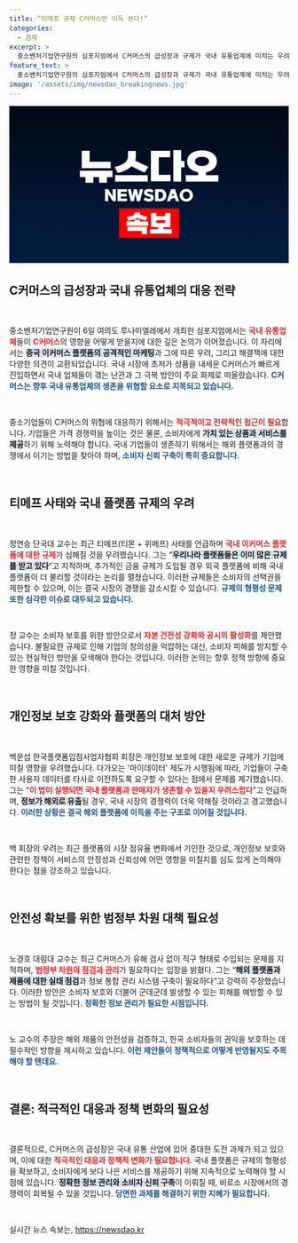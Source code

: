 ```yaml
---
title: “티메프 규제 C커머스만 이득 본다!”
categories:
  - 경제
excerpt: >
  중소벤처기업연구원의 심포지엄에서 C커머스의 급성장과 규제가 국내 유통업계에 미치는 우려가 논의됐다. 전문가들은 외국 플랫폼의 우위나 소비자 피해 가능성을 경고하며 대안 필요성을 강조했다.
feature_text: >
  중소벤처기업연구원의 심포지엄에서 C커머스의 급성장과 규제가 국내 유통업계에 미치는 우려가 논의됐다. 전문가들은 외국 플랫폼의 우위나 소비자 피해 가능성을 경고하며 대안 필요성을 강조했다.
image: '/assets/img/newsdao_breakingnews.jpg'
---
```


<p><img src="/assets/img/newsdao_breakingnews.jpg" alt="pcversion 속보" /></p>

<h2 data-ke-size="size26">C커머스의 급성장과 국내 유통업체의 대응 전략</h2>

<p data-ke-size="size16">&nbsp;</p>

<p>중소벤처기업연구원이 6일 여의도 루나미엘레에서 개최한 심포지엄에서는 <b><span style="color: #ee2323;">국내 유통업체</span></b>들이 <b><span style="color: #ee2323;">C커머스</span></b>의 영향을 어떻게 받을지에 대한 깊은 논의가 이어졌습니다. 이 자리에서는 <b><span style="background-color: #21538527;">중국 이커머스 플랫폼의 공격적인 마케팅</span></b>과 그에 따른 우려, 그리고 해결책에 대한 다양한 의견이 교환되었습니다. 국내 시장에 초저가 상품을 내세운 C커머스가 빠르게 진입하면서 국내 업체들이 겪는 난관과 그 극복 방안이 주요 화제로 떠올랐습니다. <b><span style="color: #1a5490;">C커머스는 향후 국내 유통업체의 생존을 위협할 요소로 지목되고 있습니다.</span></b></p>

<p data-ke-size="size16">&nbsp;</p>

<p>중소기업들이 C커머스의 위협에 대응하기 위해서는 <b><span style="color: #ee2323;">적극적이고 전략적인 접근이 필요</span></b>합니다. 기업들은 가격 경쟁력을 높이는 것은 물론, 소비자에게 <b><span style="background-color: #21538527;">가치 있는 상품과 서비스를 제공</span></b>하기 위해 노력해야 합니다. 국내 기업들이 생존하기 위해서는 해외 플랫폼과의 경쟁에서 이기는 방법을 찾아야 하며, <b><span style="color: #1a5490;">소비자 신뢰 구축이 특히 중요합니다.</span></b></p>

<p data-ke-size="size16">&nbsp;</p>

<h2 data-ke-size="size26">티메프 사태와 국내 플랫폼 규제의 우려</h2>

<p data-ke-size="size16">&nbsp;</p>

<p>정연승 단국대 교수는 최근 티메프(티몬 + 위메프) 사태를 언급하며 <b><span style="color: #ee2323;">국내 이커머스 플랫폼에 대한 규제</span></b>가 심해질 것을 우려했습니다. 그는 “<b><span style="background-color: #21538527;">우리나라 플랫폼들은 이미 많은 규제를 받고 있다</span></b>”고 지적하며, 추가적인 금융 규제가 도입될 경우 외국 플랫폼에 비해 국내 플랫폼이 더 불리할 것이라는 논리를 펼쳤습니다. 이러한 규제들은 소비자의 선택권을 제한할 수 있으며, 이는 결국 시장의 경쟁을 감소시킬 수 있습니다. <b><span style="color: #1a5490;">규제의 형평성 문제 또한 심각한 이슈로 대두되고 있습니다.</span></b></p>

<p data-ke-size="size16">&nbsp;</p>

<p>정 교수는 소비자 보호를 위한 방안으로서 <b><span style="color: #ee2323;">자본 건전성 강화와 공시의 활성화</span></b>를 제안했습니다. 불필요한 규제로 인해 기업의 창의성을 억압하는 대신, 소비자 피해를 방지할 수 있는 현실적인 방안을 모색해야 한다는 것입니다. 이러한 논의는 향후 정책 방향에 중요한 영향을 미칠 것입니다.</p>

<p data-ke-size="size16">&nbsp;</p>

<h2 data-ke-size="size26">개인정보 보호 강화와 플랫폼의 대처 방안</h2>

<p data-ke-size="size16">&nbsp;</p>

<p>백운섭 한국플랫폼입점사업자협회 회장은 개인정보 보호에 대한 새로운 규제가 기업에 미칠 영향을 우려했습니다. 다가오는 '마이데이터' 제도가 시행됨에 따라, 기업들이 구축한 사용자 데이터를 타사로 이전하도록 요구할 수 있다는 점에서 문제를 제기했습니다. 그는 “<b><span style="color: #ee2323;">이 법이 실행되면 국내 플랫폼과 판매자가 생존할 수 있을지 우려스럽다</span></b>”고 언급하며, <b><span style="background-color: #21538527;">정보가 해외로 유출</span></b>될 경우, 국내 시장의 경쟁력이 더욱 약해질 것이라고 경고했습니다. <b><span style="color: #1a5490;">이러한 상황은 결국 해외 플랫폼에 이득을 주는 구조로 이어질 것입니다.</span></b></p>

<p data-ke-size="size16">&nbsp;</p>

<p>백 회장의 우려는 최근 플랫폼의 시장 점유율 변화에서 기인한 것으로, 개인정보 보호와 관련한 정책이 서비스의 안정성과 신뢰성에 어떤 영향을 미칠지를 심도 있게 논의해야 한다는 점을 강조하고 있습니다.</p>

<p data-ke-size="size16">&nbsp;</p>

<h2 data-ke-size="size26">안전성 확보를 위한 범정부 차원 대책 필요성</h2>

<p data-ke-size="size16">&nbsp;</p>

<p>노경호 대림대 교수는 최근 C커머스가 유해 검사 없이 직구 형태로 수입되는 문제를 지적하며, <b><span style="color: #ee2323;">범정부 차원의 점검과 관리</span></b>가 필요하다는 입장을 밝혔다. 그는 “<b><span style="background-color: #21538527;">해외 플랫폼과 제품에 대한 실태 점검</span></b>과 정보 통합 관리 시스템 구축이 필요하다”고 강력히 주장했습니다. 이러한 방안은 소비자 보호와 더불어 군데군데 발생할 수 있는 피해를 예방할 수 있는 방법이 될 것입니다. <b><span style="color: #1a5490;">정확한 정보 관리가 필요한 시점입니다.</span></b></p>

<p data-ke-size="size16">&nbsp;</p>

<p>노 교수의 주장은 해외 제품의 안전성을 검증하고, 한국 소비자들의 권익을 보호하는 데 필수적인 방향을 제시하고 있습니다. <b><span style="color: #1a5490;">이런 제안들이 정책적으로 어떻게 반영될지도 주목해야 할 텐데요.</span></b></p>

<p data-ke-size="size16">&nbsp;</p>

<h2 data-ke-size="size26">결론: 적극적인 대응과 정책 변화의 필요성</h2>

<p data-ke-size="size16">&nbsp;</p>

<p>결론적으로, C커머스의 급성장은 국내 유통 산업에 있어 중대한 도전 과제가 되고 있으며, 이에 대한 <b><span style="color: #ee2323;">적극적인 대응과 정책적 변화가 필요합니다</span></b>. 국내 플랫폼은 규제의 형평성을 확보하고, 소비자에게 보다 나은 서비스를 제공하기 위해 지속적으로 노력해야 할 시점에 있습니다. <b><span style="background-color: #21538527;">정확한 정보 관리와 소비자 신뢰 구축</span></b>이 이뤄질 때, 비로소 시장에서의 경쟁력이 회복될 수 있을 것입니다. <b><span style="color: #1a5490;">당면한 과제를 해결하기 위한 지혜가 필요합니다.</span></b> </p>

<p data-ke-size="size16">&nbsp;</p>
실시간 뉴스 속보는, <a href="https://newsdao.kr" rel="dofollow">https://newsdao.kr</a>


